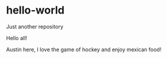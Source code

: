 # hello-world
Just another repository

Hello all!

Austin here, I love the game of hockey and enjoy mexican food!
